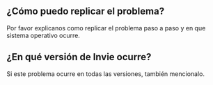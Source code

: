 ## ¿Cómo puedo replicar el problema?
Por favor explicanos como replicar el problema paso a paso y en que sistema operativo ocurre.
## ¿En qué versión de Invie ocurre?
Si este problema ocurre en todas las versiones, también mencionalo.
